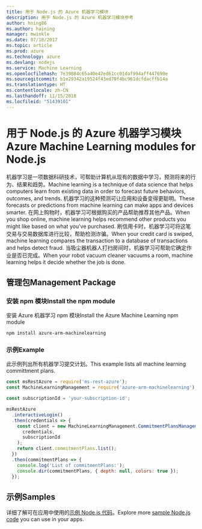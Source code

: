 ```yaml
---
title: 用于 Node.js 的 Azure 机器学习模块
description: 用于 Node.js 的 Azure 机器学习模块参考
author: hning86
ms.author: haining
manager: mwinkle
ms.date: 07/18/2017
ms.topic: article
ms.prod: azure
ms.technology: azure
ms.devlang: nodejs
ms.service: Machine Learning
ms.openlocfilehash: 7e39084c65a40e47ed61cc01daf994aff447690e
ms.sourcegitcommit: b1e29342a19524f43ed70f4bc961dcfdacffb14a
ms.translationtype: HT
ms.contentlocale: zh-CN
ms.lasthandoff: 11/15/2018
ms.locfileid: "51439101"
---
```

# <a name="azure-machine-learning-modules-for-nodejs"></a><span data-ttu-id="6d7d3-103">用于 Node.js 的 Azure 机器学习模块</span><span class="sxs-lookup"><span data-stu-id="6d7d3-103">Azure Machine Learning modules for Node.js</span></span>

<span data-ttu-id="6d7d3-104">机器学习是一项数据科研技术，可帮助计算机从现有的数据中学习，预测将来的行为、结果和趋势。</span><span class="sxs-lookup"><span data-stu-id="6d7d3-104">Machine learning is a technique of data science that helps computers learn from existing data in order to forecast future behaviors, outcomes, and trends.</span></span> <span data-ttu-id="6d7d3-105">机器学习的这种预测可让应用和设备变得更聪明。</span><span class="sxs-lookup"><span data-stu-id="6d7d3-105">These forecasts or predictions from machine learning can make apps and devices smarter.</span></span> <span data-ttu-id="6d7d3-106">在网上购物时，机器学习可根据购买的产品帮助推荐其他产品。</span><span class="sxs-lookup"><span data-stu-id="6d7d3-106">When you shop online, machine learning helps recommend other products you might like based on what you've purchased.</span></span> <span data-ttu-id="6d7d3-107">刷信用卡时，机器学习可将这笔交易与交易数据库进行比较，帮助检测诈骗。</span><span class="sxs-lookup"><span data-stu-id="6d7d3-107">When your credit card is swiped, machine learning compares the transaction to a database of transactions and helps detect fraud.</span></span> <span data-ttu-id="6d7d3-108">当吸尘器机器人打扫房间时，机器学习可帮助它确定作业是否已完成。</span><span class="sxs-lookup"><span data-stu-id="6d7d3-108">When your robot vacuum cleaner vacuums a room, machine learning helps it decide whether the job is done.</span></span>

## <a name="management-package"></a><span data-ttu-id="6d7d3-109">管理包</span><span class="sxs-lookup"><span data-stu-id="6d7d3-109">Management Package</span></span>


### <a name="install-the-npm-module"></a><span data-ttu-id="6d7d3-110">安装 npm 模块</span><span class="sxs-lookup"><span data-stu-id="6d7d3-110">Install the npm module</span></span>

<span data-ttu-id="6d7d3-111">安装 Azure 机器学习 npm 模块</span><span class="sxs-lookup"><span data-stu-id="6d7d3-111">Install the Azure Machine Learning npm module</span></span>

```bash
npm install azure-arm-machinelearning
```

### <a name="example"></a><span data-ttu-id="6d7d3-112">示例</span><span class="sxs-lookup"><span data-stu-id="6d7d3-112">Example</span></span>

<span data-ttu-id="6d7d3-113">此示例列出所有机器学习提交计划。</span><span class="sxs-lookup"><span data-stu-id="6d7d3-113">This example lists all machine learning committment plans.</span></span>

```javascript
const msRestAzure = require('ms-rest-azure');
const MachineLearningManagement = require('azure-arm-machinelearning');

const subscriptionId = 'your-subscription-id';

msRestAzure
  .interactiveLogin()
  .then(credentials => {
    const client = new MachineLearningManagement.CommitmentPlansManagementClient(
      credentials,
      subscriptionId
    );
    return client.commitmentPlans.list();
  })
  .then(commitmentPlans => {
    console.log('List of commitmentPlans:');
    console.dir(commitmentPlans, { depth: null, colors: true });
  });
```

## <a name="samples"></a><span data-ttu-id="6d7d3-114">示例</span><span class="sxs-lookup"><span data-stu-id="6d7d3-114">Samples</span></span>

<span data-ttu-id="6d7d3-115">详细了解可在应用中使用的[示例 Node.js 代码](https://azure.microsoft.com/resources/samples/?platform=nodejs)。</span><span class="sxs-lookup"><span data-stu-id="6d7d3-115">Explore more [sample Node.js code](https://azure.microsoft.com/resources/samples/?platform=nodejs) you can use in your apps.</span></span>
